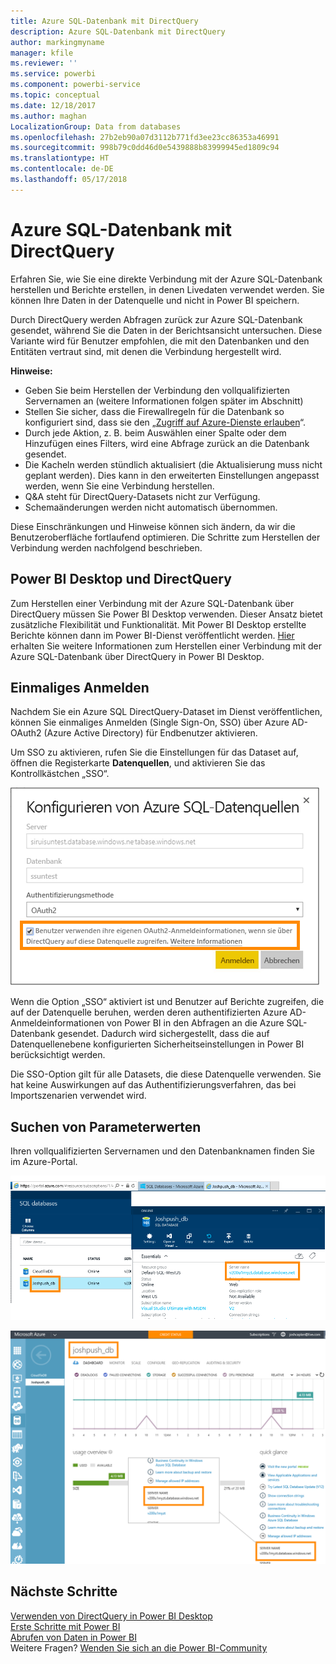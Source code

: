 ```yaml
---
title: Azure SQL-Datenbank mit DirectQuery
description: Azure SQL-Datenbank mit DirectQuery
author: markingmyname
manager: kfile
ms.reviewer: ''
ms.service: powerbi
ms.component: powerbi-service
ms.topic: conceptual
ms.date: 12/18/2017
ms.author: maghan
LocalizationGroup: Data from databases
ms.openlocfilehash: 27b2eb90a07d3112b771fd3ee23cc86353a46991
ms.sourcegitcommit: 998b79c0dd46d0e5439888b83999945ed1809c94
ms.translationtype: HT
ms.contentlocale: de-DE
ms.lasthandoff: 05/17/2018
---
```

# <a name="azure-sql-database-with-directquery"></a>Azure SQL-Datenbank mit DirectQuery
Erfahren Sie, wie Sie eine direkte Verbindung mit der Azure SQL-Datenbank herstellen und Berichte erstellen, in denen Livedaten verwendet werden. Sie können Ihre Daten in der Datenquelle und nicht in Power BI speichern.

Durch DirectQuery werden Abfragen zurück zur Azure SQL-Datenbank gesendet, während Sie die Daten in der Berichtsansicht untersuchen. Diese Variante wird für Benutzer empfohlen, die mit den Datenbanken und den Entitäten vertraut sind, mit denen die Verbindung hergestellt wird.

**Hinweise:**

* Geben Sie beim Herstellen der Verbindung den vollqualifizierten Servernamen an (weitere Informationen folgen später im Abschnitt)
* Stellen Sie sicher, dass die Firewallregeln für die Datenbank so konfiguriert sind, dass sie den „[Zugriff auf Azure-Dienste erlauben](https://msdn.microsoft.com/library/azure/ee621782.aspx)“.
* Durch jede Aktion, z. B. beim Auswählen einer Spalte oder dem Hinzufügen eines Filters, wird eine Abfrage zurück an die Datenbank gesendet.
* Die Kacheln werden stündlich aktualisiert (die Aktualisierung muss nicht geplant werden). Dies kann in den erweiterten Einstellungen angepasst werden, wenn Sie eine Verbindung herstellen.
* Q&A steht für DirectQuery-Datasets nicht zur Verfügung.
* Schemaänderungen werden nicht automatisch übernommen.

Diese Einschränkungen und Hinweise können sich ändern, da wir die Benutzeroberfläche fortlaufend optimieren. Die Schritte zum Herstellen der Verbindung werden nachfolgend beschrieben. 

## <a name="power-bi-desktop-and-directquery"></a>Power BI Desktop und DirectQuery
Zum Herstellen einer Verbindung mit der Azure SQL-Datenbank über DirectQuery müssen Sie Power BI Desktop verwenden. Dieser Ansatz bietet zusätzliche Flexibilität und Funktionalität. Mit Power BI Desktop erstellte Berichte können dann im Power BI-Dienst veröffentlicht werden. [Hier](desktop-use-directquery.md) erhalten Sie weitere Informationen zum Herstellen einer Verbindung mit der Azure SQL-Datenbank über DirectQuery in Power BI Desktop. 

## <a name="single-sign-on"></a>Einmaliges Anmelden

Nachdem Sie ein Azure SQL DirectQuery-Dataset im Dienst veröffentlichen, können Sie einmaliges Anmelden (Single Sign-On, SSO) über Azure AD-OAuth2 (Azure Active Directory) für Endbenutzer aktivieren. 

Um SSO zu aktivieren, rufen Sie die Einstellungen für das Dataset auf, öffnen die Registerkarte **Datenquellen**, und aktivieren Sie das Kontrollkästchen „SSO“.

![Dialogfeld zum Konfigurieren von Azure SQL-Datenquellen](media/service-azure-sql-database-with-direct-connect/sso-dialog.png)

Wenn die Option „SSO“ aktiviert ist und Benutzer auf Berichte zugreifen, die auf der Datenquelle beruhen, werden deren authentifizierten Azure AD-Anmeldeinformationen von Power BI in den Abfragen an die Azure SQL-Datenbank gesendet. Dadurch wird sichergestellt, dass die auf Datenquellenebene konfigurierten Sicherheitseinstellungen in Power BI berücksichtigt werden.

Die SSO-Option gilt für alle Datasets, die diese Datenquelle verwenden. Sie hat keine Auswirkungen auf das Authentifizierungsverfahren, das bei Importszenarien verwendet wird.

## <a name="finding-parameter-values"></a>Suchen von Parameterwerten
Ihren vollqualifizierten Servernamen und den Datenbanknamen finden Sie im Azure-Portal.

![](media/service-azure-sql-database-with-direct-connect/azureportnew_update.png)

![](media/service-azure-sql-database-with-direct-connect/azureportal_update.png)

## <a name="next-steps"></a>Nächste Schritte
[Verwenden von DirectQuery in Power BI Desktop](desktop-use-directquery.md)  
[Erste Schritte mit Power BI](service-get-started.md)  
[Abrufen von Daten in Power BI](service-get-data.md)  
Weitere Fragen? [Wenden Sie sich an die Power BI-Community](http://community.powerbi.com/)
